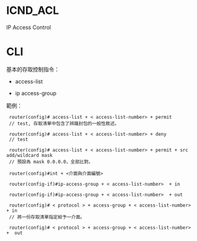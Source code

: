 # ICND_ACL
IP Access Control

# CLI

基本的存取控制指令：

* access-list 

* ip access-group


範例：

     router(config)# access-list + < access-list-number> + permit 
     // test, 存取清單中包含了辨識封包的一般性敘述。
     
     router(config)# access-list + < access-list-number> + deny
     // test
     
     router(config)# access-list + < access-list-number> + permit + src add/wildcard mask
     // 預設為 mask 0.0.0.0，全部比對。
     
     router(config)#int + <介面與介面編號>
     
     router(config-if)#ip-access-group + < access-list-number>  + in
     
     router(config-if)#ip-access-group + < access-list-number>  + out
     
     router(config)# < protocol > + access-group + < access-list-number>  + in
     // 將一份存取清單指定給予一介面。

     router(config)# < protocol > + access-group + < access-list-number>  +  out
     
